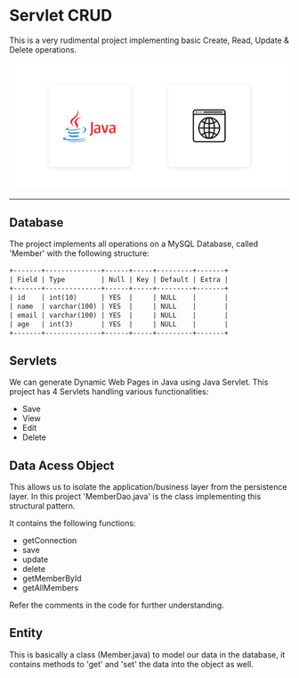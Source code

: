 # Servlet CRUD

This is a very rudimental project implementing basic Create, Read, Update & Delete operations.

![Banner](bg.png)

---

## Database
The project implements all operations on a MySQL Database, called 'Member' with the following structure:
```
+-------+--------------+------+-----+---------+-------+
| Field | Type         | Null | Key | Default | Extra |
+-------+--------------+------+-----+---------+-------+
| id    | int(10)      | YES  |     | NULL    |       |
| name  | varchar(100) | YES  |     | NULL    |       |
| email | varchar(100) | YES  |     | NULL    |       |
| age   | int(3)       | YES  |     | NULL    |       |
+-------+--------------+------+-----+---------+-------+
```

## Servlets
We can generate Dynamic Web Pages in Java using Java Servlet.
This project has 4 Servlets handling various functionalities:

- Save
- View
- Edit
- Delete

## Data Acess Object

This allows us to isolate the application/business layer from the persistence layer.
In this project 'MemberDao.java' is the class implementing this structural pattern.

It contains the following functions:

- getConnection
- save
- update
- delete
- getMemberById
- getAllMembers

Refer the comments in the code for further understanding.

## Entity

This is basically a class (Member.java) to model our data in the database, it contains methods to 'get' and 'set' the data into the object as well.

